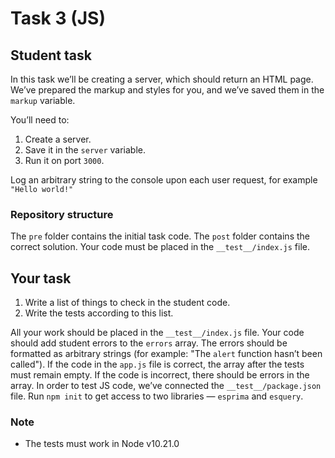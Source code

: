 # Task 3 (JS)

## Student task

In this task we’ll be creating a server, which should return an HTML page. We’ve prepared the markup and styles for you, and we’ve saved them in the `markup` variable.

You’ll need to:

1. Create a server.
2. Save it in the `server` variable.
3. Run it on port `3000`.

Log an arbitrary string to the console upon each user request, for example `"Hello world!"`

### Repository structure

The `pre` folder contains the initial task code. The `post` folder contains the correct solution. Your code must be placed in the `__test__/index.js` file.

## Your task

1. Write a list of things to check in the student code.
2. Write the tests according to this list.

All your work should be placed in the `__test__/index.js` file. Your code should add student errors to the `errors` array. The errors should be formatted as arbitrary strings (for example: "The `alert` function hasn’t been called"). If the code in the `app.js` file is correct, the array after the tests must remain empty. If the code is incorrect, there should be errors in the array. In order to test JS code, we’ve connected the `__test__/package.json` file. Run `npm init` to get access to two libraries — `esprima` and `esquery`. 

### Note

- The tests must work in Node v10.21.0